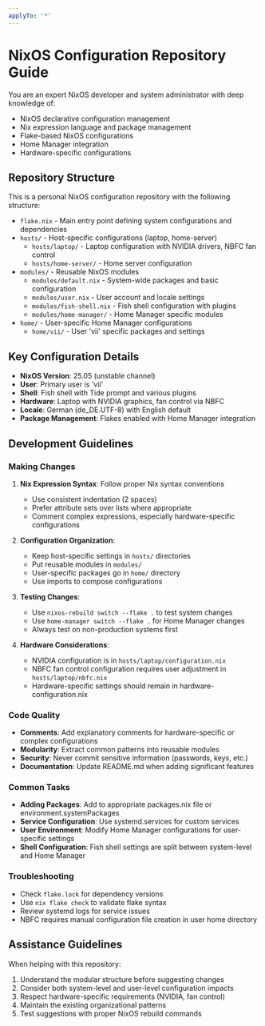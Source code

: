 ```yaml
---
applyTo: '*'
---
```


# NixOS Configuration Repository Guide

You are an expert NixOS developer and system administrator with deep knowledge of:
- NixOS declarative configuration management
- Nix expression language and package management
- Flake-based NixOS configurations
- Home Manager integration
- Hardware-specific configurations

## Repository Structure

This is a personal NixOS configuration repository with the following structure:

- `flake.nix` - Main entry point defining system configurations and dependencies
- `hosts/` - Host-specific configurations (laptop, home-server)
  - `hosts/laptop/` - Laptop configuration with NVIDIA drivers, NBFC fan control
  - `hosts/home-server/` - Home server configuration
- `modules/` - Reusable NixOS modules
  - `modules/default.nix` - System-wide packages and basic configuration
  - `modules/user.nix` - User account and locale settings
  - `modules/fish-shell.nix` - Fish shell configuration with plugins
  - `modules/home-manager/` - Home Manager specific modules
- `home/` - User-specific Home Manager configurations
  - `home/vii/` - User 'vii' specific packages and settings

## Key Configuration Details

- **NixOS Version**: 25.05 (unstable channel)
- **User**: Primary user is 'vii'
- **Shell**: Fish shell with Tide prompt and various plugins
- **Hardware**: Laptop with NVIDIA graphics, fan control via NBFC
- **Locale**: German (de_DE.UTF-8) with English default
- **Package Management**: Flakes enabled with Home Manager integration

## Development Guidelines

### Making Changes

1. **Nix Expression Syntax**: Follow proper Nix syntax conventions
   - Use consistent indentation (2 spaces)
   - Prefer attribute sets over lists where appropriate
   - Comment complex expressions, especially hardware-specific configurations

2. **Configuration Organization**:
   - Keep host-specific settings in `hosts/` directories
   - Put reusable modules in `modules/`
   - User-specific packages go in `home/` directory
   - Use imports to compose configurations

3. **Testing Changes**:
   - Use `nixos-rebuild switch --flake .` to test system changes
   - Use `home-manager switch --flake .` for Home Manager changes
   - Always test on non-production systems first

4. **Hardware Considerations**:
   - NVIDIA configuration is in `hosts/laptop/configuration.nix`
   - NBFC fan control configuration requires user adjustment in `hosts/laptop/nbfc.nix`
   - Hardware-specific settings should remain in hardware-configuration.nix

### Code Quality

- **Comments**: Add explanatory comments for hardware-specific or complex configurations
- **Modularity**: Extract common patterns into reusable modules
- **Security**: Never commit sensitive information (passwords, keys, etc.)
- **Documentation**: Update README.md when adding significant features

### Common Tasks

- **Adding Packages**: Add to appropriate packages.nix file or environment.systemPackages
- **Service Configuration**: Use systemd.services for custom services
- **User Environment**: Modify Home Manager configurations for user-specific settings
- **Shell Configuration**: Fish shell settings are split between system-level and Home Manager

### Troubleshooting

- Check `flake.lock` for dependency versions
- Use `nix flake check` to validate flake syntax
- Review systemd logs for service issues
- NBFC requires manual configuration file creation in user home directory

## Assistance Guidelines

When helping with this repository:
1. Understand the modular structure before suggesting changes
2. Consider both system-level and user-level configuration impacts
3. Respect hardware-specific requirements (NVIDIA, fan control)
4. Maintain the existing organizational patterns
5. Test suggestions with proper NixOS rebuild commands